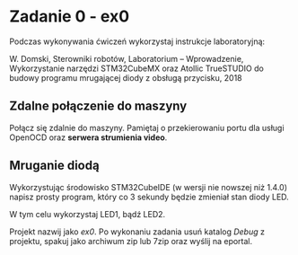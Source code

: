 # Zadanie 0 - ex0

Podczas wykonywania ćwiczeń wykorzystaj instrukcje laboratoryjną:

W. Domski, Sterowniki robotów, Laboratorium – Wprowadzenie, Wykorzystanie 
narzędzi STM32CubeMX oraz Atollic TrueSTUDIO do budowy programu mrugającej 
diody z obsługą przycisku, 2018

## Zdalne połączenie do maszyny

Połącz się zdalnie do maszyny. 
Pamiętaj o przekierowaniu portu dla usługi OpenOCD 
oraz **serwera strumienia video**.

## Mruganie diodą

Wykorzystując środowisko STM32CubeIDE (w wersji nie nowszej niż 1.4.0) 
napisz prosty program, który co 3 sekundy będzie zmieniał stan diody LED.

W tym celu wykorzystaj LED1, bądź LED2.

Projekt nazwij jako *ex0*.
Po wykonaniu zadania usuń katalog *Debug* z projektu, spakuj 
jako archiwum zip lub 7zip oraz wyślij na eportal.